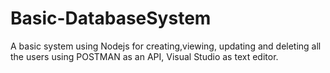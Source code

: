 # Basic-DatabaseSystem

A basic system using Nodejs for creating,viewing, updating and deleting all the users using POSTMAN as an API, Visual Studio as text editor.
